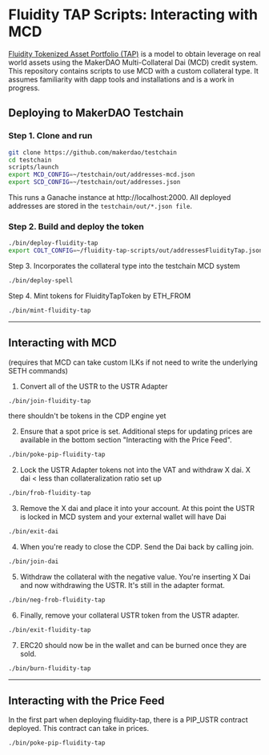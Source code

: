 # Fluidity TAP Scripts: Interacting with MCD
[Fluidity Tokenized Asset Portfolio (TAP)](https://tap.fluidity.io/) is a model to obtain leverage on real world assets using the MakerDAO Multi-Collateral Dai (MCD) credit system. This repository contains scripts to use MCD with a custom collateral type. It assumes familiarity with dapp tools and installations and is a work in progress.

## Deploying to MakerDAO Testchain


### Step 1. Clone and run

```bash
git clone https://github.com/makerdao/testchain
cd testchain
scripts/launch
export MCD_CONFIG=~/testchain/out/addresses-mcd.json
export SCD_CONFIG=~/testchain/out/addresses.json
```

This runs a Ganache instance at http://localhost:2000. All deployed addresses are stored in the `testchain/out/*.json file`.

### Step 2. Build and deploy the token

```bash
./bin/deploy-fluidity-tap
export COLT_CONFIG=~/fluidity-tap-scripts/out/addressesFluidityTap.json
```
Step 3.
Incorporates the collateral type into the testchain MCD system

```bash
./bin/deploy-spell
```
Step 4.
Mint tokens for FluidityTapToken by ETH_FROM

```bash
./bin/mint-fluidity-tap
```
_______________________________________________

## Interacting with MCD
(requires that MCD can take custom ILKs if not need to write the underlying SETH commands)

1. Convert all of the USTR to the USTR Adapter

```bash
./bin/join-fluidity-tap
```

there shouldn't be tokens in the CDP engine yet

2. Ensure that a spot price is set. Additional steps for updating prices are available in the bottom section "Interacting with the Price Feed".

```bash
./bin/poke-pip-fluidity-tap
```

2. Lock the USTR Adapter tokens not into the VAT and withdraw X dai. X dai < less than collateralization ratio set up

```bash
./bin/frob-fluidity-tap
```

3.  Remove the X dai and place it into your account. At this point the USTR is locked in MCD system and your external wallet will have Dai

```bash
./bin/exit-dai
```

4. When you're ready to close the CDP. Send the Dai back by calling join.

```bash
./bin/join-dai
```

5. Withdraw the collateral with the negative value. You're inserting X Dai and now withdrawing
the USTR. It's still in the adapter format.


```bash
./bin/neg-frob-fluidity-tap
```


6. Finally, remove your collateral USTR token from the USTR adapter.

```bash
./bin/exit-fluidity-tap
```

7. ERC20 should now be in the wallet and can be burned once they are sold.

```bash
./bin/burn-fluidity-tap
```

-----------------------------------------------------------------------------

## Interacting with the Price Feed

In the first part when deploying fluidity-tap, there is a PIP_USTR contract deployed. This contract can take in prices.

```bash
./bin/poke-pip-fluidity-tap
```